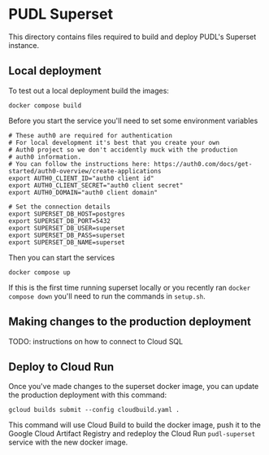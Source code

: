 # PUDL Superset
This directory contains files required to build and deploy PUDL's Superset instance.

## Local deployment
To test out a local deployment build the images:

```
docker compose build
```

Before you start the service you'll need to set some environment variables

```
# These auth0 are required for authentication
# For local development it's best that you create your own
# Auth0 project so we don't accidently muck with the production
# auth0 information.
# You can follow the instructions here: https://auth0.com/docs/get-started/auth0-overview/create-applications
export AUTH0_CLIENT_ID="auth0 client id"
export AUTH0_CLIENT_SECRET="auth0 client secret"
export AUTH0_DOMAIN="auth0 client domain"

# Set the connection details
export SUPERSET_DB_HOST=postgres
export SUPERSET_DB_PORT=5432
export SUPERSET_DB_USER=superset
export SUPERSET_DB_PASS=superset
export SUPERSET_DB_NAME=superset
```

Then you can start the services

```
docker compose up
```

If this is the first time running superset locally or you recently ran `docker compose down` you'll need to run the commands in `setup.sh`.

## Making changes to the production deployment
TODO: instructions on how to connect to Cloud SQL

## Deploy to Cloud Run
Once you've made changes to the superset docker image, you can update the production deployment with this command:

```
gcloud builds submit --config cloudbuild.yaml .
```

This command will use Cloud Build to build the docker image, push it to the Google Cloud Artifact Registry and redeploy the Cloud Run `pudl-superset` service with the new docker image.
